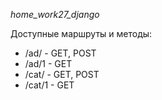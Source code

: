 *home_work27_django*

Доступные маршруты и методы:

- /ad/ - GET, POST
- /ad/1 - GET
- /cat/ - GET, POST
- /cat/1 - GET
